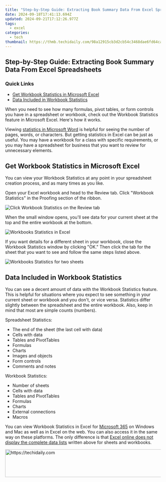 ```yaml
---
title: "Step-by-Step Guide: Extracting Book Summary Data From Excel Spreadsheets"
date: 2024-09-18T17:41:13.694Z
updated: 2024-09-21T17:12:26.977Z
tags:
  - excel
categories:
  - tech
thumbnail: https://thmb.techidaily.com/98a12915cb3d2cb54c3468dae6fd64cafa98af7144806238fd48ac7236bdda16.jpg
---
```


## Step-by-Step Guide: Extracting Book Summary Data From Excel Spreadsheets

### Quick Links

* [Get Workbook Statistics in Microsoft Excel](https://article-files.techidaily.com/2024-approved-navigating-through-ffxp-your-step-by-step-handbook/)
* [Data Included in Workbook Statistics](https://extra-lessons.techidaily.com/in-2024-best-dramatic-writing-site/)

 When you need to see how many formulas, pivot tables, or form controls you have in a spreadsheet or workbook, check out the Workbook Statistics feature in Microsoft Excel. Here's how it works.

 Viewing [statistics in Microsoft Word](https://tech-savvy.techidaily.com/ai-and-healthcare-how-can-chatgpt-innovate/) is helpful for seeing the number of pages, words, or characters. But getting statistics in Excel can be just as useful. You may have a workbook for a class with specific requirements, or you may have a spreadsheet for business that you want to review for unnecessary elements.

##  Get Workbook Statistics in Microsoft Excel

 You can view your Workbook Statistics at any point in your spreadsheet creation process, and as many times as you like.

 Open your Excel workbook and head to the Review tab. Click "Workbook Statistics" in the Proofing section of the ribbon.

![Click Workbook Statistics on the Review tab](https://static1.howtogeekimages.com/wordpress/wp-content/uploads/2021/04/ReviewWorkbookStatistics-Excel.png) 

 When the small window opens, you'll see data for your current sheet at the top and the entire workbook at the bottom.

![Workbooks Statistics in Excel](https://static1.howtogeekimages.com/wordpress/wp-content/uploads/2021/04/WorkbooksStatisticsWindowNext-Excel.png) 

 If you want details for a different sheet in your workbook, close the Workbook Statistics window by clicking "OK." Then click the tab for the sheet that you want to see and follow the same steps listed above.

![Workbooks Statistics for two sheets](https://static1.howtogeekimages.com/wordpress/wp-content/uploads/2021/04/WorkbooksStatisticsTwoWindows-Excel.png) 

##  Data Included in Workbook Statistics

 You can see a decent amount of data with the Workbook Statistics feature. This is helpful for situations where you expect to see something in your current sheet or workbook and you don't, or vice versa. Statistics differ slightly between the spreadsheet and the entire workbook. Also, keep in mind that most are simple counts (numbers).

 Spreadsheet Statistics:

* The end of the sheet (the last cell with data)
* Cells with data
* Tables and PivotTables
* Formulas
* Charts
* Images and objects
* Form controls
* Comments and notes

 Workbook Statistics:

* Number of sheets
* Cells with data
* Tables and PivotTables
* Formulas
* Charts
* External connections
* Macros

 You can view Workbook Statistics in Excel for [Microsoft 365](https://games-able.techidaily.com/ultimate-console-content-psplus-or-xbox-game-pass/) on Windows and Mac as well as in Excel on the web. You can also access it in the same way on these platforms. The only difference is that [Excel online does not display the complete data lists](https://support.microsoft.com/en-us/office/check-workbook-statistics-afa12d4b-9584-4826-99a8-33228467e006) written above for sheets and workbooks.

<ins class="adsbygoogle"
     style="display:block"
     data-ad-format="autorelaxed"
     data-ad-client="ca-pub-7571918770474297"
     data-ad-slot="1223367746"></ins>

<ins class="adsbygoogle"
     style="display:block"
     data-ad-client="ca-pub-7571918770474297"
     data-ad-slot="8358498916"
     data-ad-format="auto"
     data-full-width-responsive="true"></ins>



<!-- affiliate ads begin -->
<a href="https://appsumo.8odi.net/c/5597632/2075462/7443" target="_top" id="2075462">
  <img src="//a.impactradius-go.com/display-ad/7443-2075462" border="0" alt="https://techidaily.com" width="728" height="90"/>
</a>
<img height="0" width="0" src="https://appsumo.8odi.net/i/5597632/2075462/7443" style="position:absolute;visibility:hidden;" border="0" />
<!-- affiliate ads end -->

